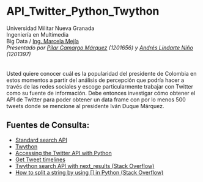 # API_Twitter_Python_Twython

Universidad Militar Nueva Granada
<br/>
Ingeniería en Multimedia
<br/>
Big Data / [Ing. Marcela Mejía](https://www.umng.edu.co/documents/20127/0/MARCELA+MEJIA.pdf/68fee29d-ffa5-de8f-4254-af01df420479?t=1599703431196)
<br/>
_Presentado por [Pilar Camargo Márquez](https://www.linkedin.com/in/pilarcamargo/) (1201656) y [Andrés Lindarte Niño](https://www.linkedin.com/in/andr%C3%A9s-lindarte-709876113/) (1201397)_
<br/>
<br/>
<br/>
Usted quiere conocer cuál es la popularidad del presidente de Colombia en estos momentos a partir del análisis de percepción que podría hacer a través de las redes sociales y escoge particularmente trabajar con Twitter como su fuente de información. Debe entonces investigar cómo obtener el API de Twitter para poder obtener un data frame con por lo menos 500 tweets donde se mencione al presidente Iván Duque Márquez.
<br/>
## Fuentes de Consulta:
- [Standard search API](https://developer.twitter.com/en/docs/tweets/search/api-reference/get-search-tweets.html) 
- [Twython](https://twython.readthedocs.io/en/latest/index.html) 
- [Accessing the Twitter API with Python](https://stackabuse.com/accessing-the-twitter-api-with-python/) 
- [Get Tweet timelines](https://developer.twitter.com/en/docs/tweets/timelines/guides/working-with-timelines.html) 
- [Twython search API with next_results (Stack Overflow)](https://stackoverflow.com/questions/19320197/twython-search-api-with-next-results) 
- [How to split a string by using [] in Python (Stack Overflow)](https://stackoverflow.com/questions/514029/how-to-split-a-string-by-using-in-python)
